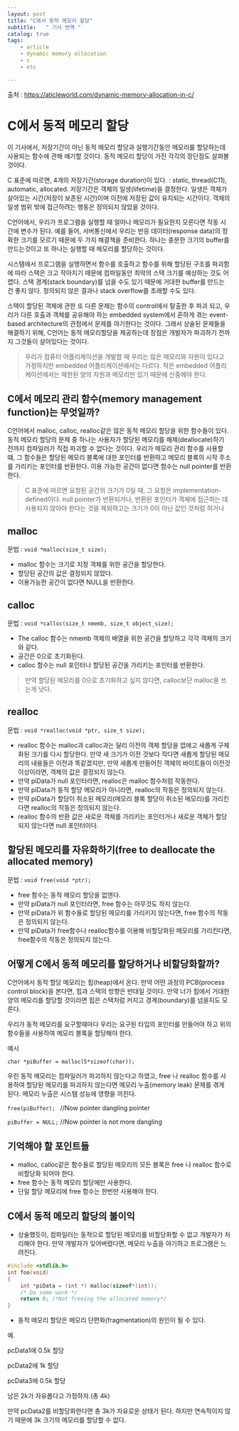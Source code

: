 ```yaml
---
layout: post
title: "C에서 동적 메모리 할당"
subtitle:   " 기사 번역 "
catalog: true
tags:
    - article
    - dynamic memory allocation
    - c
    - etc

---
```


출처 : https://aticleworld.com/dynamic-memory-allocation-in-c/

# C에서 동적 메모리 할당

이 기사에서, 저장기간이 아닌 동적 메모리 할당과 실행기간동안 메모리를 할당하는데 사용되는 함수에 관해 얘기할 것이다. 동적 메모리 할당이 가진 각각의 장단점도 살펴볼 것이다.



C 표준에 따르면, 4개의 저장기간(storage duration)이 있다. : static, thread(C11), automatic, allocated. 저장기간은 객체의 일생(lifetime)을 결정한다. 일생은 객체가 살아있는 시간(저장이 보존된 시간)이며 이전에 저장된 값이 유지되는 시간이다. 객체의 일생 범위 밖에 접근하려는 행동은 정의되지 않았을 것이다.



 C언어에서, 우리가 프로그램을 실행할 때 얼마나 메모리가 필요한지 모른다면 작동 시간에 변수가 된다. 예를 들어, 서버통신에서 우리는 반응 데이터(response data)의 정확한 크기를 모르기 때문에 두 가지 해결책을 준비한다. 하나는 충분한 크기의 buffer를 만드는것이고 또 하나는 실행할 때 메모리를 할당하는 것이다.



시스템에서 프로그램을 실행하면서 함수를 호출하고 함수를 위해 할당된 구조를 파괴함에 따라 스택은 크고 작아지기 때문에 컴파일동안 최악의 스택 크기를 예상하는 것도 어렵다. 스택 경계(stack boundary)를 넘을 수도 있기 때문에 거대한 buffer를 만드는 건 좋지 않다. 정의되지 않은 결과나 stack overflow를 초래할 수도 있다.



 스택이 할당된 객체에 관한 또 다른 문제는 함수의 control에서 탈출한 후 파괴 되고, 우리가 다른 호출과 객체를 공유해야 하는 embedded system에서 흔하게 겪는 event-based architecture의 관점에서 문제를 야기한다는 것이다. 그래서 상술된 문제들을 해결하기 위해, C언어는 동적 메모리할당을 제공하는데 장점은 개발자가 파괴하기 전까지 그것들이 살아있다는 것이다.



> 우리가 컴퓨터 어플리케이션을 개발할 때 우리는 많은 메모리와 자원이 있다고 가정하지만 embedded 어플리케이션에서는 다르다. 작은 embedded 어플리케이션에서는 제한된 양의 자원과 메모리만 있기 때문에 신중헤야 한다.



## C에서 메모리 관리 함수(memory management function)는 무엇일까?

C언어에서 malloc, calloc, realloc같은 많은 동적 메모리 할당을 위한 함수들이 있다. 동적 메모리 할당의 문제 중 하나는 사용자가 할당된 메모리를 해제(deallocate)하기 전까지 컴파일러가 직접 파괴할 수 없다는 것이다. 우리가 메모리 관리 함수를 사용할 떄,  그 함수들은 할당된 메모리 블록에 대한 포인터를 반환하고 메모리 블록의 시작 주소를 가리키는 포인터를 반환한다. 이용 가능한 공간이 없다면 함수는 null pointer를 반환한다. 

> C 표준에 따르면 요청된 공간의 크기가 0일 때, 그 요청은 implementation-defined이다. null pointer가 반환되거나, 반환된 포인터가 객체에 접근하는 데 사용되지 않아야 한다는 것을 제외하고는 크기가 0이 아닌 값인 것처럼 하거나



## malloc

문법 : `void *malloc(size_t size);`

- malloc 함수는 크기로 지정 객체를 위한 공간을 할당한다.
- 할당된 공간의 값은 결정되지 않았다.
- 이용가능한 공간이 없다면 NULL을 반환한다.



## calloc 

문법 : `void *calloc(size_t nmemb, size_t object_size);`

- The calloc 함수는 nmemb 객체의 배열을 위한 공간을 할당하고 각각 객체의 크기와 같다.
- 공간은 0으로 초기화된다.
- calloc 함수는 null 포인터나 할당된 공간을 가리키는 포인터를 반환한다.



> 만약 할당된 메모리를 0으로 초기화하고 싶지 않다면, calloc보단 malloc을 쓰는게 낫다.



## realloc

문법 : `void *realloc(void *ptr, size_t size);`

- realloc 함수는 malloc과 calloc과는 달리 이전의 객체 할당을 없애고 새롭게 구체화된 크기를 다시 할당한다. 만약 새 크기가 이전 것보다 작다면 새롭게 할당된 메모리의 내용들은 이전과 똑같겠지만, 만약 새롭게 만들어진 객체의 바이트들이 이전것 이상이라면, 객체의 값은 결정되지 않는다.
- 만약 piData가 null 포인터라면, realloc은 malloc 함수처럼 작동한다.
- 만약 piData가 동적 할당 메모리가 아니라면, realloc의 작동은 정의되지 않는다.
- 만약 piData가 할당이 취소된 메모리(메모리 블록 할당이 취소된 메모리)를 가리킨다면 realloc의 작동은 정의되지 않는다.
- realloc 함수의 반환 값은 새로운 객체를 가리키는 포인터거나 새로운 객체가 할당되지 않는다면 null 포인터이다.



## 할당된 메모리를 자유화하기(free to deallocate the allocated memory)

문법 : `void free(void *ptr);`

- free 함수는 동적 메모리 할당을 없앤다.
- 만약 piData가 null 포인터라면, free 함수는 아무것도 하지 않는다.
- 만약 piData가 위 함수들로 할당된 메모리를 가리키지 않는다면, free 함수의 작동은 정의되지 않는다.
- 만약 piData가 free함수나 realloc함수를 이용해 비할당화된 메모리를 가리킨다면, free함수의 작동은 정의되지 않는다.



## 어떻게 C에서 동적 메모리를 할당하거나 비할당화할까? 

C언어에서 동적 할당 메모리는 힙(heap)에서 온다. 만약 어떤 과정의 PCB(process control block)을 본다면, 힙과 스택의 방향은 반대일 것이다. 만약 너가 힙에서 거대한 양의 메모리를 할당할 것이라면 힙은 스택처럼 커지고 경계(boundary)를 넘을지도 모른다.



우리가 동적 메모리를 요구할때마다 우리는 요구된 타입의 포인터를 만들어야 하고 위의 함수들을 사용하여 메모리 블록을 할당해야 한다.



예시

`char *piBuffer = malloc(5*sizeof(char));`

우린 동적 메모리는 컴파일러가 파괴하지 않는다고 하였고, free 나 realloc 함수를 사용하여 할당된 메모리를 파괴하지 않는다면  메모리 누출(memory leak) 문제를 겪게 된다. 메모리 누출은 시스템 성능에 영향을 끼친다.

`free(piBuffer); ` //Now pointer dangling pointer

`piBuffer = NULL;` //Now pointer is not more dangling



## 기억해야 할 포인트들

- malloc, calloc같은 함수들로 할당된 메모리의 모든 블록은 free 나 realloc 함수로 비할당화 되어야 한다.
- free 함수는 동적 메모리 할당에만 사용한다.
- 단일 할당 메모리에 free 함수는 한번만 사용해야 한다.



## C에서 동적 메모리 할당의 불이익

- 상술했듯이, 컴파일러는 동적으로 할당된 메모리를 비할당화할 수 없고 개발자가 처리해야 한다. 만약 개발자가 잊어버렸다면, 메모리 누출을 야기하고 프로그램은 느려진다.



```c
#include <stdlib.h>
int foo(void)
{
    int *piData = (int *) malloc(sizeof*(int));
    /* Do some work */
    return 0; /*Not freeing the allocated memory*/
}
```

- 동적 메모리 할당은 메모리 단편화(fragmentation)의 원인이 될 수 있다.



예.

pcData1에 0.5k 할당 

pcData2에 1k 할당

pcData3에 0.5k 할당

남은 2k가 자유롭다고 가정하자.(총 4k)

만약 pcData2를 비할당화한다면 총 3k가 자유로운 상태가 된다. 하지만 연속적이지 않기 때문에 3k 크기의 메모리를 할당할 수 없다.